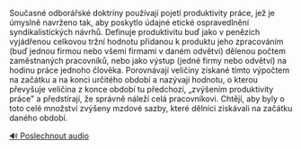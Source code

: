 
Současné odborářské doktríny používají pojetí produktivity práce, jež je úmyslně navrženo tak, aby poskytlo údajné etické ospravedlnění syndikalistických návrhů. Definuje produktivitu buď jako v penězích vyjádřenou celkovou tržní hodnotu přidanou k produktu jeho zpracováním (buď jednou firmou nebo všemi firmami v daném odvětví) dělenou počtem zaměstnaných pracovníků, nebo jako výstup (jedné firmy nebo odvětví) na hodinu práce jednoho člověka. Porovnávají veličiny získané tímto výpočtem na začátku a na konci určitého období a nazývají hodnotu, o kterou převyšuje veličina z konce období tu předchozí, „zvýšením produktivity práce" a předstírají, že správně náleží celá pracovníkovi. Chtějí, aby byly o toto celé množství zvýšeny mzdové sazby, které dělníci získávali na začátku daného období.

[🔊 Poslechnout audio](/data/7-paragraphs/audio/chapter_108/para_005-Souasn-odborsk-doktrny-pouvaj-pojet-prod.mp3)
